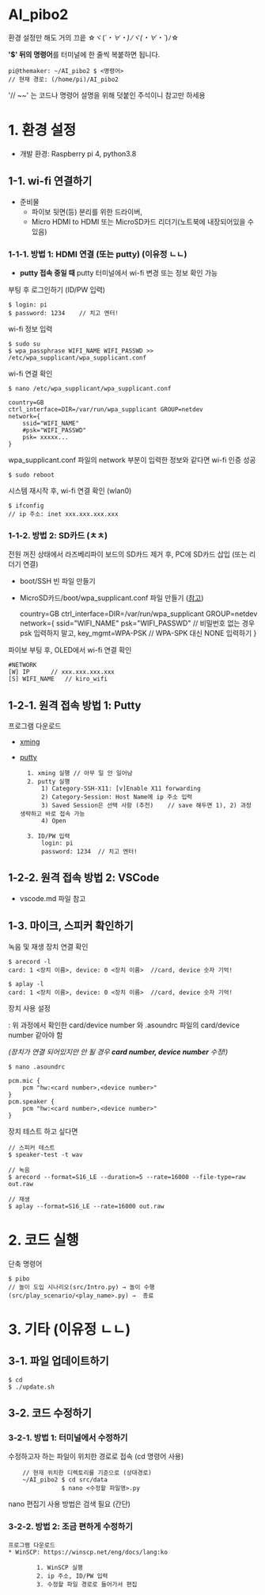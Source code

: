 

# AI_pibo2

환경 설정만 해도 거의 끄읕 ☆ヾ(*´・∀・)ﾉヾ(・∀・`*)ﾉ☆

**'$' 뒤의 명령어**를 터미널에 한 줄씩 복붙하면 됩니다.

    pi@themaker: ~/AI_pibo2 $ <명령어>  
    // 현재 경로: (/home/pi)/AI_pibo2      

'// ~~' 는 코드나 명령어 설명을 위해 덧붙인 주석이니 참고만 하세용

# 1. 환경 설정

* 개발 환경: Raspberry pi 4, python3.8

## 1-1. wi-fi 연결하기

* 준비물
    * 파이보 뒷면(등) 분리를 위한 드라이버, 
    * Micro HDMI to HDMI 또는 MicroSD카드 리더기(노트북에 내장되어있을 수 있음)

### 1-1-1. 방법 1: HDMI 연결 (또는 putty) (이유정 ㄴㄴ)

* **putty 접속 중일 때** putty 터미널에서 wi-fi 변경 또는 정보 확인 가능

부팅 후 로그인하기 (ID/PW 입력)

    $ login: pi
    $ password: 1234	// 치고 엔터!

wi-fi 정보 입력

	$ sudo su
	$ wpa_passphrase WIFI_NAME WIFI_PASSWD >> /etc/wpa_supplicant/wpa_supplicant.conf 

wi-fi 연결 확인

	$ nano /etc/wpa_supplicant/wpa_supplicant.conf
	 
	country=GB 
	ctrl_interface=DIR=/var/run/wpa_supplicant GROUP=netdev
	network={
        ssid="WIFI_NAME"
        #psk="WIFI_PASSWD"
        psk= xxxxx...
    }
    
wpa_supplicant.conf 파일의 network 부분이 입력한 정보와 같다면 wi-fi 인증 성공 

	$ sudo reboot

시스템 재시작 후, wi-fi 연결 확인 (wlan0)
	
	$ ifconfig	
	// ip 주소: inet xxx.xxx.xxx.xxx	


### 1-1-2. 방법 2: SD카드 (ㅊㅊ)

전원 꺼진 상태에서 라즈베리파이 보드의 SD카드 제거 후,
PC에 SD카드 삽입 (또는 리더기 연결)

* boot/SSH 빈 파일 만들기
* MicroSD카드/boot/wpa_supplicant.conf 파일 만들기 ([참고](https://www.gloriouscoding.com/da4a2e0d-28f8-4e5c-99ad-277345ef9df7))

	country=GB 
	ctrl_interface=DIR=/var/run/wpa_supplicant GROUP=netdev
	network={
        ssid="WIFI_NAME"
        psk="WIFI_PASSWD"       // 비밀번호 없는 경우 psk 입력하지 말고,
        key_mgmt=WPA-PSK        // WPA-SPK 대신 NONE 입력하기
	}

파이보 부팅 후, OLED에서 wi-fi 연결 확인
	
	#NETWORK	
	[W] IP		// xxx.xxx.xxx.xxx
	[S] WIFI_NAME	// kiro_wifi
  

## 1-2-1. 원격 접속 방법 1: Putty	

프로그램 다운로드

* [xming](https://xming.softonic.kr/)
* [putty](https://www.putty.org/)

		1. xming 실행	// 아무 일 안 일어남
		2. putty 실행	 
			1) Category-SSH-X11: [v]Enable X11 forwarding
			2) Category-Session: Host Name에 ip 주소 입력
			3) Saved Session은 선택 사항 (추천)	// save 해두면 1), 2) 과정 생략하고 바로 접속 가능
			4) Open

		3. ID/PW 입력		
			login: pi
			password: 1234	// 치고 엔터!
	
## 1-2-2. 원격 접속 방법 2: VSCode

* vscode.md 파일 참고


## 1-3. 마이크, 스피커 확인하기

녹음 및 재생 장치 연결 확인 

	$ arecord -l
	card: 1 <장치 이름>, device: 0 <장치 이름>	//card, device 숫자 기억!
	
	$ aplay -l		
	card: 1 <장치 이름>, device: 0 <장치 이름>	//card, device 숫자 기억!

장치 사용 설정

: 위 과정에서 확인한 card/device number 와 .asoundrc 파일의 card/device number 같아야 함

*(장치가 연결 되어있지만 안 될 경우 **card number, device number** 수정!)*

	$ nano .asoundrc
	
	pcm.mic {
		pcm "hw:<card number>,<device number>"
	}
	pcm.speaker {
		pcm "hw:<card number>,<device number>"
	}
	
장치 테스트 하고 싶다면

	// 스피커 테스트
	$ speaker-test -t wav
	
	// 녹음
	$ arecord --format=S16_LE --duration=5 --rate=16000 --file-type=raw out.raw
	
	// 재생
	$ aplay --format=S16_LE --rate=16000 out.raw


# 2. 코드 실행

단축 명령어

	$ pibo
	// 놀이 도입 시나리오(src/Intro.py) → 놀이 수행(src/play_scenario/<play_name>.py) →  종료
    
# 3. 기타 (이유정 ㄴㄴ)

## 3-1. 파일 업데이트하기 

	$ cd
	$ ./update.sh

## 3-2. 코드 수정하기

### 3-2-1. 방법 1: 터미널에서 수정하기

수정하고자 하는 파일이 위치한 경로로 접속 (cd 명령어 사용)   
    
        // 현재 위치한 디렉토리를 기준으로 (상대경로)
        ~/AI_pibo2 $ cd src/data
                   $ nano <수정할 파일명>.py
                   
nano 편집기 사용 방법은 검색 필요 (간단)


### 3-2-2. 방법 2: 조금 편하게 수정하기
    
    프로그램 다운로드
    * WinSCP: https://winscp.net/eng/docs/lang:ko
    
            1. WinSCP 실행
            2. ip 주소, ID/PW 입력
            3. 수정할 파일 경로로 들어가서 편집
    
    
  
		 
